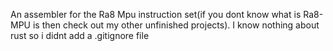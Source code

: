 An assembler for the Ra8 Mpu instruction set(if you dont know what is Ra8-MPU is then check out my other unfinished projects). I know nothing about rust so i didnt add a .gitignore file
